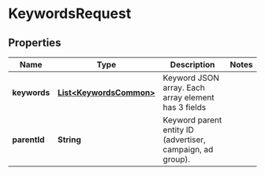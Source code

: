 

# KeywordsRequest

## Properties

Name | Type | Description | Notes
------------ | ------------- | ------------- | -------------
**keywords** | [**List&lt;KeywordsCommon&gt;**](KeywordsCommon.md) | Keyword JSON array. Each array element has 3 fields | 
**parentId** | **String** | Keyword parent entity ID (advertiser, campaign, ad group). | 





